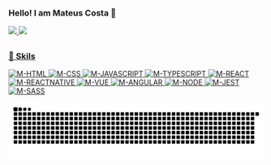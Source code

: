 ### Hello! I am Mateus Costa 👋

<div>
  <a href="https://github.com/MateusSilveira98">
  <img height="180em" src="https://github-readme-stats.vercel.app/api?username=MateusSilveira98&show_icons=true&theme=radical&include_all_commits=true&count_private=true"/>
  <img height="180em" src="https://github-readme-stats.vercel.app/api/top-langs/?username=MateusSilveira98&layout=compact&langs_count=7&theme=radical"/>
</div>

##
### 🚀 Skils
<div>
<img alt="M-HTML" src="https://img.shields.io/badge/html5-%23E34F26.svg?style=for-the-badge&logo=html5&logoColor=white">
<img alt="M-CSS" src="https://img.shields.io/badge/css3-%231572B6.svg?style=for-the-badge&logo=css3&logoColor=white">
<img alt="M-JAVASCRIPT" src="https://img.shields.io/badge/JavaScript-F7DF1E?style=for-the-badge&logo=javascript&logoColor=black">
<img alt="M-TYPESCRIPT" src="https://img.shields.io/badge/TypeScript-007ACC?style=for-the-badge&logo=typescript&logoColor=white">
<img alt="M-REACT" src="https://img.shields.io/badge/React-20232A?style=for-the-badge&logo=react&logoColor=61DAFB">
<img alt="M-REACTNATIVE" src="https://img.shields.io/badge/React_Native-20232A?style=for-the-badge&logo=react&logoColor=61DAFB">
<img alt="M-VUE" src="https://img.shields.io/badge/Vue.js-35495E?style=for-the-badge&logo=vuedotjs&logoColor=4FC08D">
<img alt="M-ANGULAR" src="https://img.shields.io/badge/Angular-DD0031?style=for-the-badge&logo=angular&logoColor=white">
<img alt="M-NODE" src="https://img.shields.io/badge/Node.js-339933?style=for-the-badge&logo=nodedotjs&logoColor=white">
<img alt="M-JEST" src="https://img.shields.io/badge/Jest-C21325?style=for-the-badge&logo=jest&logoColor=white">
<img alt="M-SASS" src="https://img.shields.io/badge/Sass-CC6699?style=for-the-badge&logo=sass&logoColor=white">
</div>

<!-- ## -->
<!-- ### 📱 Contato
<div>
<a href="https://www.linkedin.com/in/helena-mirandas/"><img src="https://img.shields.io/badge/LinkedIn-0077B5?style=for-the-badge&logo=linkedin&logoColor=white"></a>
<a href="https://www.instagram.com/_hmiranda_/"><img src="https://img.shields.io/badge/Instagram-E4405F?style=for-the-badge&logo=instagram&logoColor=white"></a>
<a href="mailto:hmiranda1818@gmail.com"><img src="https://img.shields.io/badge/Gmail-D14836?style=for-the-badge&logo=gmail&logoColor=white"></a>
<a href="https://www.behance.net/helenamiranda1"><img src="https://img.shields.io/badge/Behance-1769ff?style=for-the-badge&logo=behance&logoColor=white"></a>
</div> -->

   ![Snake animation](https://github.com/MateusSilveira98/MateusSilveira98/blob/output/github-contribution-grid-snake.svg)

<!--
**MateusSilveira98/MateusSilveira98** is a ✨ _special_ ✨ repository because its `README.md` (this file) appears on your GitHub profile.

Here are some ideas to get you started:

- 🔭 I’m currently working on ...
- 🌱 I’m currently learning ...
- 👯 I’m looking to collaborate on ...
- 🤔 I’m looking for help with ...
- 💬 Ask me about ...
- 📫 How to reach me: ...
- 😄 Pronouns: ...
- ⚡ Fun fact: ...
-->
